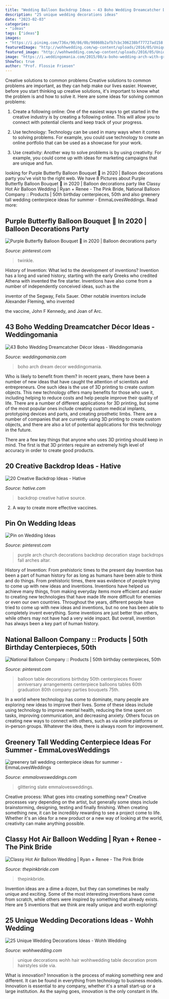 ```yaml
---
title: "Wedding Balloon Backdrop Ideas ~ 43 Boho Wedding Dreamcatcher Décor Ideas"
description: "25 unique wedding decorations ideas"
date: "2023-02-03"
categories:
- "ideas"
tags: ["ideas"]
images:
- "https://i.pinimg.com/736x/90/86/0b/90860b2afb7cbc306238bf77727ad158.jpg"
featuredImage: "http://wohhwedding.com/wp-content/uploads/2016/05/Unique-Tree-Wedding-Table-Decoration-Ideas.jpg"
featured_image: "http://wohhwedding.com/wp-content/uploads/2016/05/Unique-Tree-Wedding-Table-Decoration-Ideas.jpg"
image: "https://i.weddingomania.com/2015/08/a-boho-wedding-arch-with-greenery-blush-and-pastel-blooms-and-some-dream-catchers-hanging-inside.jpg"
ShowToc: true
author: "Prof. Flossie Friesen"
---
```



Creative solutions to common problems
Creative solutions to common problems are important, as they can help make our lives easier. However, before you start thinking up creative solutions, it's important to know what the problem is and how to solve it. Here are some ideas for solving common problems:
1. Create a following online: One of the easiest ways to get started in the creative industry is by creating a following online. This will allow you to connect with potential clients and keep track of your progress.

2. Use technology: Technology can be used in many ways when it comes to solving problems. For example, you could use technology to create an online portfolio that can be used as a showcase for your work.

3. Use creativity: Another way to solve problems is by using creativity. For example, you could come up with ideas for marketing campaigns that are unique and fun.

	

		
looking for Purple Butterfly Balloon Bouquet 🦋 in 2020 | Balloon decorations party you've visit to the right web. We have 8 Pictures about Purple Butterfly Balloon Bouquet 🦋 in 2020 | Balloon decorations party like Classy Hot Air Balloon Wedding | Ryan + Renee - The Pink Bride, National Balloon Company :: Products | 50th birthday centerpieces, 50th and also greenery tall wedding centerpiece ideas for summer - EmmaLovesWeddings. Read more:
		
    
## Purple Butterfly Balloon Bouquet 🦋 In 2020 | Balloon Decorations Party

<img loading=lazy src="https://i.pinimg.com/736x/26/02/2a/26022aabcb25c33fcedb9c62927ccf06.jpg" onerror="this.onerror=null;this.src='https://tse2.mm.bing.net/th?id=OIP.y_kgI9akdefuBlCY6mZX6gHaJ3&amp;pid=15.1';" alt="Purple Butterfly Balloon Bouquet 🦋 in 2020 | Balloon decorations party">

_Source: pinterest.com_

>twinkle. 

	

History of Invention: What led to the development of inventions?
Invention has a long and varied history, starting with the early Greeks who credited Athena with invented the
fire starter. Inventions have also come from a number of independently conceived ideas, such as the

inventor of the Segway, Felix Sauer. Other notable inventors include Alexander Fleming, who invented

the vaccine, John F Kennedy, and Joan of Arc.

    
## 43 Boho Wedding Dreamcatcher Décor Ideas - Weddingomania

<img loading=lazy src="https://i.weddingomania.com/2015/08/a-boho-wedding-arch-with-greenery-blush-and-pastel-blooms-and-some-dream-catchers-hanging-inside.jpg" onerror="this.onerror=null;this.src='https://tse1.mm.bing.net/th?id=OIP.lXr-3KWONIELkq5LZfrUMAHaLH&amp;pid=15.1';" alt="43 Boho Wedding Dreamcatcher Décor Ideas - Weddingomania">

_Source: weddingomania.com_

>boho arch dream decor weddingomania. 

	

Who is likely to benefit from them?
In recent years, there have been a number of new ideas that have caught the attention of scientists and entrepreneurs. One such idea is the use of 3D printing to create custom objects. This new technology offers many benefits for those who use it, including helping to reduce costs and help people improve their quality of life.
There are a number of different applications for 3D printing, but some of the most popular ones include creating custom medical implants, prototyping devices and parts, and creating prosthetic limbs. There are a number of companies that are currently using 3D printing to create custom objects, and there are also a lot of potential applications for this technology in the future.

There are a few key things that anyone who uses 3D printing should keep in mind. The first is that 3D printers require an extremely high level of accuracy in order to create good products.

    
## 20 Creative Backdrop Ideas - Hative

<img loading=lazy src="https://hative.com/wp-content/uploads/2014/12/backdrop-ideas/20-creative-backdrop-ideas.jpg" onerror="this.onerror=null;this.src='https://tse2.mm.bing.net/th?id=OIP.jiG54fCysxwlLFYdRHCYHQHaLI&amp;pid=15.1';" alt="20 Creative Backdrop Ideas - Hative">

_Source: hative.com_

>backdrop creative hative source. 

	

2. A way to create more effective vaccines.

    
## Pin On Wedding Ideas

<img loading=lazy src="https://i.pinimg.com/736x/90/86/0b/90860b2afb7cbc306238bf77727ad158.jpg" onerror="this.onerror=null;this.src='https://tse1.mm.bing.net/th?id=OIP.T1T0rXjX23jJrzWPuH3iMAAAAA&amp;pid=15.1';" alt="Pin on Wedding Ideas">

_Source: pinterest.com_

>purple arch church decorations backdrop decoration stage backdrops fall arches altar. 

	

History of Invention: From prehistoric times to the present day
Invention has been a part of human history for as long as humans have been able to think and do things. From prehistoric times, there was evidence of people trying to come up with new ideas and inventions. Inventions have helped us achieve many things, from making everyday items more efficient and easier to creating new technologies that have made life more difficult for enemies or even our own countries. Throughout the years, different people have tried to come up with new ideas and inventions, but no one has been able to completely invent everything. Some inventions are just better than others, while others may not have had a very wide impact. But overall, invention has always been a key part of human history.

    
## National Balloon Company :: Products | 50th Birthday Centerpieces, 50th

<img loading=lazy src="https://i.pinimg.com/736x/dc/2a/dc/dc2adcd0b00cc534748c77d99eb62113--table-flower-arrangements-balloon-arrangements.jpg" onerror="this.onerror=null;this.src='https://tse2.mm.bing.net/th?id=OIP.tRlIUXpRKyJuRH3KTU6tYgHaJ4&amp;pid=15.1';" alt="National Balloon Company :: Products | 50th birthday centerpieces, 50th">

_Source: pinterest.com_

>balloon table decorations birthday 50th centerpieces flower anniversary arrangements centerpiece balloons tables 60th graduation 80th company parties bouquets 75th. 

	

In a world where technology has come to dominate, many people are exploring new ideas to improve their lives. Some of these ideas include using technology to improve mental health, reducing the time spent on tasks, improving communication, and decreasing anxiety. Others focus on creating new ways to connect with others, such as via online platforms or in-person groups. Whatever the idea, there is always room for improvement.

    
## Greenery Tall Wedding Centerpiece Ideas For Summer - EmmaLovesWeddings

<img loading=lazy src="https://emmalovesweddings.com/wp-content/uploads/2019/02/greenery-tall-wedding-centerpiece-ideas-for-summer-560x845.jpg" onerror="this.onerror=null;this.src='https://tse1.mm.bing.net/th?id=OIP._Ju6EiLOf3o7Y-EssmsEwgHaLL&amp;pid=15.1';" alt="greenery tall wedding centerpiece ideas for summer - EmmaLovesWeddings">

_Source: emmalovesweddings.com_

>glittering slate emmalovesweddings. 

	

Creative process: What goes into creating something new?
Creative processes vary depending on the artist, but generally some steps include brainstorming, designing, testing and finally finishing. When creating something new, it can be incredibly rewarding to see a project come to life. Whether it's an idea for a new product or a new way of looking at the world, creativity can make anything possible.

    
## Classy Hot Air Balloon Wedding | Ryan + Renee - The Pink Bride

<img loading=lazy src="https://www.thepinkbride.com/wp-content/uploads/2014/11/whimsical-spring-knoxville-wedding-bledsoe-photography-2.jpg" onerror="this.onerror=null;this.src='https://tse4.mm.bing.net/th?id=OIP.H64t8ch9_5_KtO65Cze2MAHaLb&amp;pid=15.1';" alt="Classy Hot Air Balloon Wedding | Ryan + Renee - The Pink Bride">

_Source: thepinkbride.com_

>thepinkbride. 

	

Invention ideas are a dime a dozen, but they can sometimes be really unique and exciting. Some of the most interesting inventions have come from scratch, while others were inspired by something that already exists. Here are 5 inventions that we think are really unique and worth exploring!

    
## 25 Unique Wedding Decorations Ideas - Wohh Wedding

<img loading=lazy src="http://wohhwedding.com/wp-content/uploads/2016/05/Unique-Tree-Wedding-Table-Decoration-Ideas.jpg" onerror="this.onerror=null;this.src='https://tse1.mm.bing.net/th?id=OIP.wpnzHNGcU555EpyVYUiz9QHaJ4&amp;pid=15.1';" alt="25 Unique Wedding Decorations Ideas - Wohh Wedding">

_Source: wohhwedding.com_

>unique decorations wohh hair wohhwedding table decoration prom hairstyles side via. 

	

What is innovation?
Innovation is the process of making something new and different. It can be found in everything from technology to business models. Innovation is essential to any company, whether it's a small start-up or a large institution. As the saying goes, innovation is the only constant in life.

